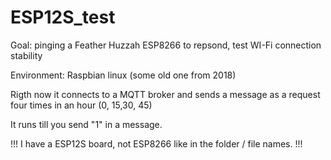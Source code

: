 # ESP12S_test

Goal: pinging a Feather Huzzah ESP8266 to repsond, test WI-Fi connection stability

Environment: Raspbian linux (some old one from 2018)

Rigth now it connects to a MQTT broker and sends a message as a request four times in an hour (0, 15,30, 45)

It runs till you send "1" in a message.

!!! I have a ESP12S board, not ESP8266 like in the folder / file names. !!!
